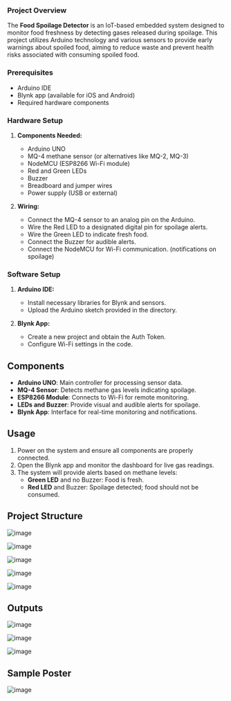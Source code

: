 
### Project Overview

The **Food Spoilage Detector** is an IoT-based embedded system designed to monitor food freshness by detecting gases released during spoilage. This project utilizes Arduino technology and various sensors to provide early warnings about spoiled food, aiming to reduce waste and prevent health risks associated with consuming spoiled food.


### Prerequisites

- Arduino IDE
- Blynk app (available for iOS and Android)
- Required hardware components 

### Hardware Setup

1. **Components Needed:**
   - Arduino UNO
   - MQ-4 methane sensor (or alternatives like MQ-2, MQ-3)
   - NodeMCU (ESP8266 Wi-Fi module)
   - Red and Green LEDs
   - Buzzer
   - Breadboard and jumper wires
   - Power supply (USB or external)

2. **Wiring:**
   - Connect the MQ-4 sensor to an analog pin on the Arduino.
   - Wire the Red LED to a designated digital pin for spoilage alerts.
   - Wire the Green LED to indicate fresh food.
   - Connect the Buzzer for audible alerts.
   - Connect the NodeMCU for Wi-Fi communication. (notifications on spoilage)

### Software Setup

1. **Arduino IDE:**
   - Install necessary libraries for Blynk and sensors.
   - Upload the Arduino sketch provided in the directory.

2. **Blynk App:**
   - Create a new project and obtain the Auth Token.
   - Configure Wi-Fi settings in the code.

## Components

- **Arduino UNO**: Main controller for processing sensor data.
- **MQ-4 Sensor**: Detects methane gas levels indicating spoilage.
- **ESP8266 Module**: Connects to Wi-Fi for remote monitoring.
- **LEDs and Buzzer**: Provide visual and audible alerts for spoilage.
- **Blynk App**: Interface for real-time monitoring and notifications.

## Usage

1. Power on the system and ensure all components are properly connected.
2. Open the Blynk app and monitor the dashboard for live gas readings.
3. The system will provide alerts based on methane levels:
   - **Green LED** and no Buzzer: Food is fresh.
   - **Red LED** and Buzzer: Spoilage detected; food should not be consumed.

## Project Structure
![image](https://github.com/user-attachments/assets/7f622d92-cd02-418c-954f-6cd14382de82)

![image](https://github.com/user-attachments/assets/d3489fa9-c05e-41ae-9294-cea83b4b3c48)

![image](https://github.com/user-attachments/assets/165e3047-bfbe-4850-8dd8-a85db33fe72f)

![image](https://github.com/user-attachments/assets/2169db80-d171-4cad-9aee-60b69728addd)

![image](https://github.com/user-attachments/assets/1ec17385-1f47-41c8-adf7-dfa82992b3ad)


## Outputs
![image](https://github.com/user-attachments/assets/d49e3e49-c0ef-499f-a895-db06a7235977)

![image](https://github.com/user-attachments/assets/9ea3a91f-353f-45dc-8747-a98cd2ae84f9)

![image](https://github.com/user-attachments/assets/a12916f5-539f-4041-8f09-b079b026d9da)

## Sample Poster

![image](https://github.com/user-attachments/assets/17310821-045c-418e-99b5-74fc52e57edf)

